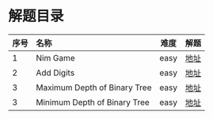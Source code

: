 # 解题目录


序号 | 名称 | 难度 | 解题 
------ | :----- | ----- | -----
1 | Nim Game | easy | [地址](https://github.com/coocon/leetcode/blob/master/easy/Nim_Game.md)
2 | Add Digits | easy | [地址](https://github.com/coocon/leetcode/blob/master/easy/Add_Digits.md)
3 | Maximum Depth of Binary Tree | easy | [地址](https://github.com/coocon/leetcode/blob/master/easy/Maximum_Depth_of_Binary_Tree.md)
3 | Minimum Depth of Binary Tree | easy | [地址](https://github.com/coocon/leetcode/blob/master/easy/Minimum_Depth_of_Binary_Tree.md)

